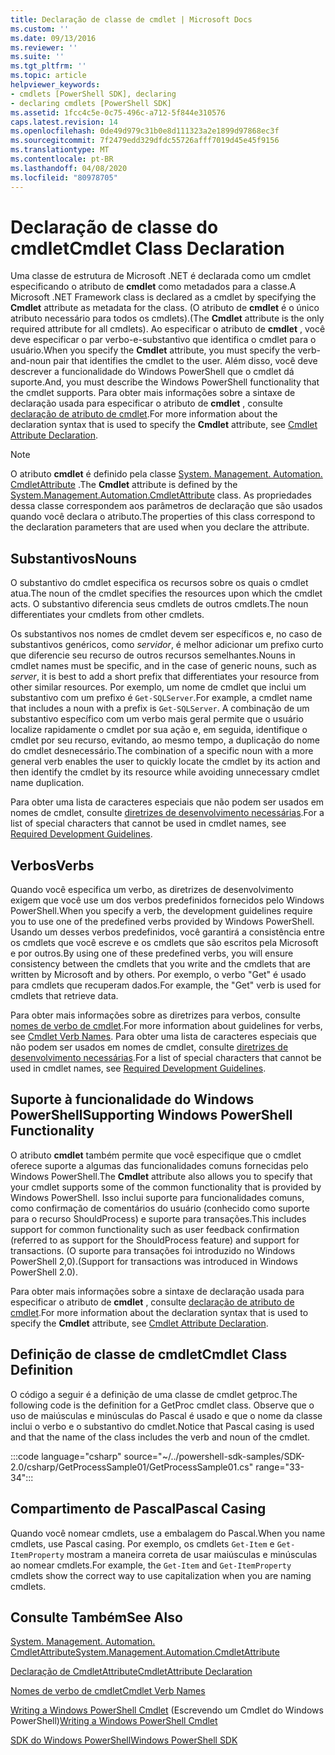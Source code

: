 ```yaml
---
title: Declaração de classe de cmdlet | Microsoft Docs
ms.custom: ''
ms.date: 09/13/2016
ms.reviewer: ''
ms.suite: ''
ms.tgt_pltfrm: ''
ms.topic: article
helpviewer_keywords:
- cmdlets [PowerShell SDK], declaring
- declaring cmdlets [PowerShell SDK]
ms.assetid: 1fcc4c5e-0c75-496c-a712-5f844e310576
caps.latest.revision: 14
ms.openlocfilehash: 0de49d979c31b0e8d111323a2e1899d97868ec3f
ms.sourcegitcommit: 7f2479edd329dfdc55726afff7019d45e45f9156
ms.translationtype: MT
ms.contentlocale: pt-BR
ms.lasthandoff: 04/08/2020
ms.locfileid: "80978705"
---
```

# <a name="cmdlet-class-declaration"></a><span data-ttu-id="4708a-102">Declaração de classe do cmdlet</span><span class="sxs-lookup"><span data-stu-id="4708a-102">Cmdlet Class Declaration</span></span>

<span data-ttu-id="4708a-103">Uma classe de estrutura de Microsoft .NET é declarada como um cmdlet especificando o atributo de **cmdlet** como metadados para a classe.</span><span class="sxs-lookup"><span data-stu-id="4708a-103">A Microsoft .NET Framework class is declared as a cmdlet by specifying the **Cmdlet** attribute as metadata for the class.</span></span> <span data-ttu-id="4708a-104">(O atributo de **cmdlet** é o único atributo necessário para todos os cmdlets).</span><span class="sxs-lookup"><span data-stu-id="4708a-104">(The **Cmdlet** attribute is the only required attribute for all cmdlets).</span></span>
<span data-ttu-id="4708a-105">Ao especificar o atributo de **cmdlet** , você deve especificar o par verbo-e-substantivo que identifica o cmdlet para o usuário.</span><span class="sxs-lookup"><span data-stu-id="4708a-105">When you specify the **Cmdlet** attribute, you must specify the verb-and-noun pair that identifies the cmdlet to the user.</span></span> <span data-ttu-id="4708a-106">Além disso, você deve descrever a funcionalidade do Windows PowerShell que o cmdlet dá suporte.</span><span class="sxs-lookup"><span data-stu-id="4708a-106">And, you must describe the Windows PowerShell functionality that the cmdlet supports.</span></span> <span data-ttu-id="4708a-107">Para obter mais informações sobre a sintaxe de declaração usada para especificar o atributo de **cmdlet** , consulte [declaração de atributo de cmdlet](./cmdlet-attribute-declaration.md).</span><span class="sxs-lookup"><span data-stu-id="4708a-107">For more information about the declaration syntax that is used to specify the **Cmdlet** attribute, see [Cmdlet Attribute Declaration](./cmdlet-attribute-declaration.md).</span></span>

> [!NOTE]
> <span data-ttu-id="4708a-108">O atributo **cmdlet** é definido pela classe [System. Management. Automation. CmdletAttribute](/dotnet/api/System.Management.Automation.CmdletAttribute) .</span><span class="sxs-lookup"><span data-stu-id="4708a-108">The **Cmdlet** attribute is defined by the [System.Management.Automation.CmdletAttribute](/dotnet/api/System.Management.Automation.CmdletAttribute) class.</span></span> <span data-ttu-id="4708a-109">As propriedades dessa classe correspondem aos parâmetros de declaração que são usados quando você declara o atributo.</span><span class="sxs-lookup"><span data-stu-id="4708a-109">The properties of this class correspond to the declaration parameters that are used when you declare the attribute.</span></span>

## <a name="nouns"></a><span data-ttu-id="4708a-110">Substantivos</span><span class="sxs-lookup"><span data-stu-id="4708a-110">Nouns</span></span>

<span data-ttu-id="4708a-111">O substantivo do cmdlet especifica os recursos sobre os quais o cmdlet atua.</span><span class="sxs-lookup"><span data-stu-id="4708a-111">The noun of the cmdlet specifies the resources upon which the cmdlet acts.</span></span> <span data-ttu-id="4708a-112">O substantivo diferencia seus cmdlets de outros cmdlets.</span><span class="sxs-lookup"><span data-stu-id="4708a-112">The noun differentiates your cmdlets from other cmdlets.</span></span>

<span data-ttu-id="4708a-113">Os substantivos nos nomes de cmdlet devem ser específicos e, no caso de substantivos genéricos, como *servidor*, é melhor adicionar um prefixo curto que diferencie seu recurso de outros recursos semelhantes.</span><span class="sxs-lookup"><span data-stu-id="4708a-113">Nouns in cmdlet names must be specific, and in the case of generic nouns, such as *server*, it is best to add a short prefix that differentiates your resource from other similar resources.</span></span> <span data-ttu-id="4708a-114">Por exemplo, um nome de cmdlet que inclui um substantivo com um prefixo é `Get-SQLServer`.</span><span class="sxs-lookup"><span data-stu-id="4708a-114">For example, a cmdlet name that includes a noun with a prefix is `Get-SQLServer`.</span></span> <span data-ttu-id="4708a-115">A combinação de um substantivo específico com um verbo mais geral permite que o usuário localize rapidamente o cmdlet por sua ação e, em seguida, identifique o cmdlet por seu recurso, evitando, ao mesmo tempo, a duplicação do nome do cmdlet desnecessário.</span><span class="sxs-lookup"><span data-stu-id="4708a-115">The combination of a specific noun with a more general verb enables the user to quickly locate the cmdlet by its action and then identify the cmdlet by its resource while avoiding unnecessary cmdlet name duplication.</span></span>

<span data-ttu-id="4708a-116">Para obter uma lista de caracteres especiais que não podem ser usados em nomes de cmdlet, consulte [diretrizes de desenvolvimento necessárias](./required-development-guidelines.md).</span><span class="sxs-lookup"><span data-stu-id="4708a-116">For a list of special characters that cannot be used in cmdlet names, see [Required Development Guidelines](./required-development-guidelines.md).</span></span>

## <a name="verbs"></a><span data-ttu-id="4708a-117">Verbos</span><span class="sxs-lookup"><span data-stu-id="4708a-117">Verbs</span></span>

<span data-ttu-id="4708a-118">Quando você especifica um verbo, as diretrizes de desenvolvimento exigem que você use um dos verbos predefinidos fornecidos pelo Windows PowerShell.</span><span class="sxs-lookup"><span data-stu-id="4708a-118">When you specify a verb, the development guidelines require you to use one of the predefined verbs provided by Windows PowerShell.</span></span> <span data-ttu-id="4708a-119">Usando um desses verbos predefinidos, você garantirá a consistência entre os cmdlets que você escreve e os cmdlets que são escritos pela Microsoft e por outros.</span><span class="sxs-lookup"><span data-stu-id="4708a-119">By using one of these predefined verbs, you will ensure consistency between the cmdlets that you write and the cmdlets that are written by Microsoft and by others.</span></span> <span data-ttu-id="4708a-120">Por exemplo, o verbo "Get" é usado para cmdlets que recuperam dados.</span><span class="sxs-lookup"><span data-stu-id="4708a-120">For example, the "Get" verb is used for cmdlets that retrieve data.</span></span>

<span data-ttu-id="4708a-121">Para obter mais informações sobre as diretrizes para verbos, consulte [nomes de verbo de cmdlet](./approved-verbs-for-windows-powershell-commands.md).</span><span class="sxs-lookup"><span data-stu-id="4708a-121">For more information about guidelines for verbs, see [Cmdlet Verb Names](./approved-verbs-for-windows-powershell-commands.md).</span></span> <span data-ttu-id="4708a-122">Para obter uma lista de caracteres especiais que não podem ser usados em nomes de cmdlet, consulte [diretrizes de desenvolvimento necessárias](./required-development-guidelines.md).</span><span class="sxs-lookup"><span data-stu-id="4708a-122">For a list of special characters that cannot be used in cmdlet names, see [Required Development Guidelines](./required-development-guidelines.md).</span></span>

## <a name="supporting-windows-powershell-functionality"></a><span data-ttu-id="4708a-123">Suporte à funcionalidade do Windows PowerShell</span><span class="sxs-lookup"><span data-stu-id="4708a-123">Supporting Windows PowerShell Functionality</span></span>

<span data-ttu-id="4708a-124">O atributo **cmdlet** também permite que você especifique que o cmdlet oferece suporte a algumas das funcionalidades comuns fornecidas pelo Windows PowerShell.</span><span class="sxs-lookup"><span data-stu-id="4708a-124">The **Cmdlet** attribute also allows you to specify that your cmdlet supports some of the common functionality that is provided by Windows PowerShell.</span></span> <span data-ttu-id="4708a-125">Isso inclui suporte para funcionalidades comuns, como confirmação de comentários do usuário (conhecido como suporte para o recurso ShouldProcess) e suporte para transações.</span><span class="sxs-lookup"><span data-stu-id="4708a-125">This includes support for common functionality such as user feedback confirmation (referred to as support for the ShouldProcess feature) and support for transactions.</span></span> <span data-ttu-id="4708a-126">(O suporte para transações foi introduzido no Windows PowerShell 2,0).</span><span class="sxs-lookup"><span data-stu-id="4708a-126">(Support for transactions was introduced in Windows PowerShell 2.0).</span></span>

<span data-ttu-id="4708a-127">Para obter mais informações sobre a sintaxe de declaração usada para especificar o atributo de **cmdlet** , consulte [declaração de atributo de cmdlet](./cmdlet-attribute-declaration.md).</span><span class="sxs-lookup"><span data-stu-id="4708a-127">For more information about the declaration syntax that is used to specify the **Cmdlet** attribute, see [Cmdlet Attribute Declaration](./cmdlet-attribute-declaration.md).</span></span>

## <a name="cmdlet-class-definition"></a><span data-ttu-id="4708a-128">Definição de classe de cmdlet</span><span class="sxs-lookup"><span data-stu-id="4708a-128">Cmdlet Class Definition</span></span>

<span data-ttu-id="4708a-129">O código a seguir é a definição de uma classe de cmdlet getproc.</span><span class="sxs-lookup"><span data-stu-id="4708a-129">The following code is the definition for a GetProc cmdlet class.</span></span> <span data-ttu-id="4708a-130">Observe que o uso de maiúsculas e minúsculas do Pascal é usado e que o nome da classe inclui o verbo e o substantivo do cmdlet.</span><span class="sxs-lookup"><span data-stu-id="4708a-130">Notice that Pascal casing is used and that the name of the class includes the verb and noun of the cmdlet.</span></span>

:::code language="csharp" source="~/../powershell-sdk-samples/SDK-2.0/csharp/GetProcessSample01/GetProcessSample01.cs" range="33-34":::

## <a name="pascal-casing"></a><span data-ttu-id="4708a-131">Compartimento de Pascal</span><span class="sxs-lookup"><span data-stu-id="4708a-131">Pascal Casing</span></span>

<span data-ttu-id="4708a-132">Quando você nomear cmdlets, use a embalagem do Pascal.</span><span class="sxs-lookup"><span data-stu-id="4708a-132">When you name cmdlets, use Pascal casing.</span></span> <span data-ttu-id="4708a-133">Por exemplo, os cmdlets `Get-Item` e `Get-ItemProperty` mostram a maneira correta de usar maiúsculas e minúsculas ao nomear cmdlets.</span><span class="sxs-lookup"><span data-stu-id="4708a-133">For example, the `Get-Item` and `Get-ItemProperty` cmdlets show the correct way to use capitalization when you are naming cmdlets.</span></span>

## <a name="see-also"></a><span data-ttu-id="4708a-134">Consulte Também</span><span class="sxs-lookup"><span data-stu-id="4708a-134">See Also</span></span>

[<span data-ttu-id="4708a-135">System. Management. Automation. CmdletAttribute</span><span class="sxs-lookup"><span data-stu-id="4708a-135">System.Management.Automation.CmdletAttribute</span></span>](/dotnet/api/System.Management.Automation.CmdletAttribute)

[<span data-ttu-id="4708a-136">Declaração de CmdletAttribute</span><span class="sxs-lookup"><span data-stu-id="4708a-136">CmdletAttribute Declaration</span></span>](./cmdlet-attribute-declaration.md)

[<span data-ttu-id="4708a-137">Nomes de verbo de cmdlet</span><span class="sxs-lookup"><span data-stu-id="4708a-137">Cmdlet Verb Names</span></span>](./approved-verbs-for-windows-powershell-commands.md)

<span data-ttu-id="4708a-138">[Writing a Windows PowerShell Cmdlet](./writing-a-windows-powershell-cmdlet.md) (Escrevendo um Cmdlet do Windows PowerShell)</span><span class="sxs-lookup"><span data-stu-id="4708a-138">[Writing a Windows PowerShell Cmdlet](./writing-a-windows-powershell-cmdlet.md)</span></span>

[<span data-ttu-id="4708a-139">SDK do Windows PowerShell</span><span class="sxs-lookup"><span data-stu-id="4708a-139">Windows PowerShell SDK</span></span>](../windows-powershell-reference.md)
